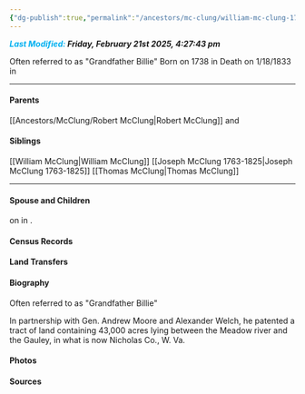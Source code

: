 ```yaml
---
{"dg-publish":true,"permalink":"/ancestors/mc-clung/william-mc-clung-1738-1833/","tags":["William-McClung"]}
---
```


***<font color="#00b0f0">Last Modified:</font> Friday, February 21st 2025, 4:27:43 pm***

Often referred to as "Grandfather Billie"
Born on  1738 in <!-- link to place -->
Death on 1/18/1833 in <!-- link to place -->

---
#### Parents

[[Ancestors/McClung/Robert McClung\|Robert McClung]] and <!-- Link to mother-->
#### Siblings
[[William McClung\|William McClung]]
[[Joseph McClung 1763-1825\|Joseph McClung 1763-1825]]
[[Thomas McClung\|Thomas McClung]]

---
#### Spouse and Children
<!-- Link to spouse --> on <!-- link to date --> in <!-- link to place -->.


#### Census Records

#### Land Transfers

#### Biography
Often referred to as "Grandfather Billie"

In partnership with Gen. Andrew Moore and Alexander
Welch, he patented a tract of land containing 43,000 acres
lying between the Meadow river and the Gauley, in what is
now Nicholas Co., W. Va.
#### Photos

#### Sources

